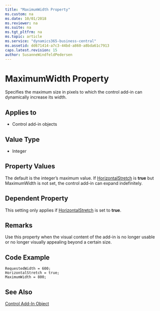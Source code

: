 ```yaml
---
title: "MaximumWidth Property"
ms.custom: na
ms.date: 10/01/2018
ms.reviewer: na
ms.suite: na
ms.tgt_pltfrm: na
ms.topic: article
ms.service: "dynamics365-business-central"
ms.assetid: dd671414-a7c3-44bd-a860-a8bda61c7913
caps.latest.revision: 15
author: SusanneWindfeldPedersen
---
```


 

# MaximumWidth Property

Specifies the maximum size in pixels to which the control add-in can dynamically increase its width.

## Applies to 
- Control add-in objects 
  
## Value Type 
  
-   Integer 

## Property Values
The default is the integer’s maximum value. If [HorizontalStretch](devenv-horizontalstretch-property.md) is **true** but MaximumWidth is not set, the control add-in can expand indefinitely.

## Dependent Property
This setting only applies if [HorizontalStretch](devenv-horizontalstretch-property.md) is set to **true**.

## Remarks
Use this property when the visual content of the add-in is no longer usable or no longer visually appealing beyond a certain size.
  
## Code Example 
```
RequestedWidth = 600;
HorizontalStretch = true;
MaximumWidth = 800;
```

## See Also  
[Control Add-In Object](../devenv-control-addin-object.md)   
 
